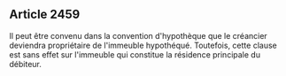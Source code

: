Article 2459
----
Il peut être convenu dans la convention d'hypothèque que le créancier deviendra
propriétaire de l'immeuble hypothéqué. Toutefois, cette clause est sans effet
sur l'immeuble qui constitue la résidence principale du débiteur.
